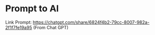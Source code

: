 # Prompt to AI

Link Prompt: https://chatgpt.com/share/6824f4b2-79cc-8007-982a-2f1f7fe19a95 (From Chat GPT)
